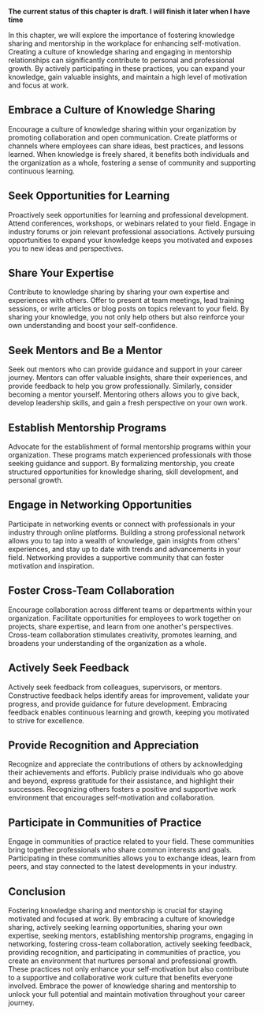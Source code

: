 **The current status of this chapter is draft. I will finish it later when I have time**

In this chapter, we will explore the importance of fostering knowledge sharing and mentorship in the workplace for enhancing self-motivation. Creating a culture of knowledge sharing and engaging in mentorship relationships can significantly contribute to personal and professional growth. By actively participating in these practices, you can expand your knowledge, gain valuable insights, and maintain a high level of motivation and focus at work.

Embrace a Culture of Knowledge Sharing
--------------------------------------

Encourage a culture of knowledge sharing within your organization by promoting collaboration and open communication. Create platforms or channels where employees can share ideas, best practices, and lessons learned. When knowledge is freely shared, it benefits both individuals and the organization as a whole, fostering a sense of community and supporting continuous learning.

Seek Opportunities for Learning
-------------------------------

Proactively seek opportunities for learning and professional development. Attend conferences, workshops, or webinars related to your field. Engage in industry forums or join relevant professional associations. Actively pursuing opportunities to expand your knowledge keeps you motivated and exposes you to new ideas and perspectives.

Share Your Expertise
--------------------

Contribute to knowledge sharing by sharing your own expertise and experiences with others. Offer to present at team meetings, lead training sessions, or write articles or blog posts on topics relevant to your field. By sharing your knowledge, you not only help others but also reinforce your own understanding and boost your self-confidence.

Seek Mentors and Be a Mentor
----------------------------

Seek out mentors who can provide guidance and support in your career journey. Mentors can offer valuable insights, share their experiences, and provide feedback to help you grow professionally. Similarly, consider becoming a mentor yourself. Mentoring others allows you to give back, develop leadership skills, and gain a fresh perspective on your own work.

Establish Mentorship Programs
-----------------------------

Advocate for the establishment of formal mentorship programs within your organization. These programs match experienced professionals with those seeking guidance and support. By formalizing mentorship, you create structured opportunities for knowledge sharing, skill development, and personal growth.

Engage in Networking Opportunities
----------------------------------

Participate in networking events or connect with professionals in your industry through online platforms. Building a strong professional network allows you to tap into a wealth of knowledge, gain insights from others' experiences, and stay up to date with trends and advancements in your field. Networking provides a supportive community that can foster motivation and inspiration.

Foster Cross-Team Collaboration
-------------------------------

Encourage collaboration across different teams or departments within your organization. Facilitate opportunities for employees to work together on projects, share expertise, and learn from one another's perspectives. Cross-team collaboration stimulates creativity, promotes learning, and broadens your understanding of the organization as a whole.

Actively Seek Feedback
----------------------

Actively seek feedback from colleagues, supervisors, or mentors. Constructive feedback helps identify areas for improvement, validate your progress, and provide guidance for future development. Embracing feedback enables continuous learning and growth, keeping you motivated to strive for excellence.

Provide Recognition and Appreciation
------------------------------------

Recognize and appreciate the contributions of others by acknowledging their achievements and efforts. Publicly praise individuals who go above and beyond, express gratitude for their assistance, and highlight their successes. Recognizing others fosters a positive and supportive work environment that encourages self-motivation and collaboration.

Participate in Communities of Practice
--------------------------------------

Engage in communities of practice related to your field. These communities bring together professionals who share common interests and goals. Participating in these communities allows you to exchange ideas, learn from peers, and stay connected to the latest developments in your industry.

Conclusion
----------

Fostering knowledge sharing and mentorship is crucial for staying motivated and focused at work. By embracing a culture of knowledge sharing, actively seeking learning opportunities, sharing your own expertise, seeking mentors, establishing mentorship programs, engaging in networking, fostering cross-team collaboration, actively seeking feedback, providing recognition, and participating in communities of practice, you create an environment that nurtures personal and professional growth. These practices not only enhance your self-motivation but also contribute to a supportive and collaborative work culture that benefits everyone involved. Embrace the power of knowledge sharing and mentorship to unlock your full potential and maintain motivation throughout your career journey.
